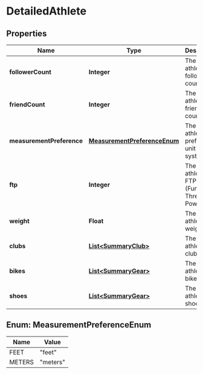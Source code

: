 
# DetailedAthlete

## Properties
Name | Type | Description | Notes
------------ | ------------- | ------------- | -------------
**followerCount** | **Integer** | The athlete&#39;s follower count. |  [optional]
**friendCount** | **Integer** | The athlete&#39;s friend count. |  [optional]
**measurementPreference** | [**MeasurementPreferenceEnum**](#MeasurementPreferenceEnum) | The athlete&#39;s preferred unit system. |  [optional]
**ftp** | **Integer** | The athlete&#39;s FTP (Functional Threshold Power). |  [optional]
**weight** | **Float** | The athlete&#39;s weight. |  [optional]
**clubs** | [**List&lt;SummaryClub&gt;**](SummaryClub.md) | The athlete&#39;s clubs. |  [optional]
**bikes** | [**List&lt;SummaryGear&gt;**](SummaryGear.md) | The athlete&#39;s bikes. |  [optional]
**shoes** | [**List&lt;SummaryGear&gt;**](SummaryGear.md) | The athlete&#39;s shoes. |  [optional]


<a name="MeasurementPreferenceEnum"></a>
## Enum: MeasurementPreferenceEnum
Name | Value
---- | -----
FEET | &quot;feet&quot;
METERS | &quot;meters&quot;



